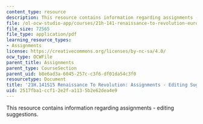 ```yaml
---
content_type: resource
description: This resource contains information regarding assignments - editing suggestions.
file: /ol-ocw-studio-app/courses/21h-141-renaissance-to-revolution-europe-1300-1800-spring-2015/2517fba1ccf12e2fa1135b2e62dea4e9_MIT21H_141S15_Suggestions.pdf
file_size: 72565
file_type: application/pdf
learning_resource_types:
- Assignments
license: https://creativecommons.org/licenses/by-nc-sa/4.0/
ocw_type: OCWFile
parent_title: Assignments
parent_type: CourseSection
parent_uid: b8e6ad3a-6045-257c-c3f6-df01da54c3f0
resourcetype: Document
title: '21H.141S15 Renaissance To Revolution: Assignments - Editing Suggestions'
uid: 2517fba1-ccf1-2e2f-a113-5b2e62dea4e9
---
```

This resource contains information regarding assignments - editing suggestions.